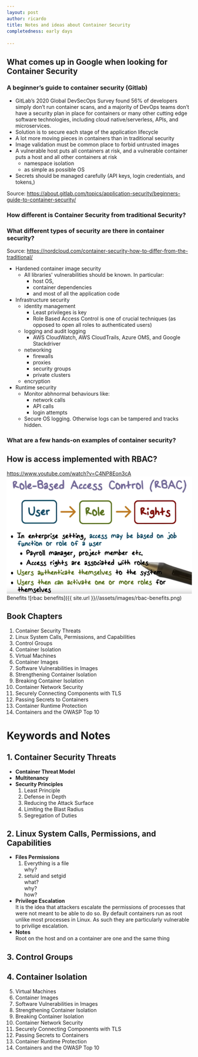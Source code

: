 ```yaml
---
layout: post
author: ricardo
title: Notes and ideas about Container Security
completedness: early days

---
```


## What comes up in Google when looking for Container Security
### A beginner’s guide to container security (Gitlab)
  - GitLab’s 2020 Global DevSecOps Survey found 56% of developers simply don’t run container scans, and a majority of DevOps teams don’t have a security plan in place for containers or many other cutting edge software technologies, including cloud native/serverless, APIs, and microservices.
  - Solution is to secure each stage of the application lifecycle
  - A lot more moving pieces in containers than in traditional security
  - Image validation must be common place to forbid untrusted images
  - A vulnerable host puts all containers at risk, and a vulnerable container puts a host and all other containers at risk
      - namespace isolation
      - as simple as possible OS
  - Secrets should be managed carefully (API keys, login credentials, and tokens,)


  Source: https://about.gitlab.com/topics/application-security/beginners-guide-to-container-security/

### How different is Container Security from traditional Security?

### What different types of security are there in container security?

  Source: https://nordcloud.com/container-security-how-to-differ-from-the-traditional/
  - Hardened container image security
    - All libraries' vulnerabilities should be known. In particular:
      - host OS,
      - container dependencies
      - and most of all the application code
  - Infrastructure security
    - identity management
      - Least privileges is key
      - Role Based Access Control is one of crucial techniques (as opposed to open all roles to authenticated users)
    - logging and audit logging
      - AWS CloudWatch, AWS CloudTrails, Azure OMS, and Google Stackdriver
    - networking
      - firewalls
      - proxies
      - security groups
      - private clusters
    - encryption
  - Runtime security
    - Monitor abhnormal behaviours like:
      - network calls
      - API calls
      - login attempts
    - Secure OS logging. Otherwise logs can be tampered and tracks hidden.

  ### What are a few hands-on examples of container security?

  ## How is access implemented with RBAC?
  https://www.youtube.com/watch?v=C4NP8Eon3cA
  ![rbac](../assets/images/rbac.png)
  Benefits
  ![rbac benefits]({{ site.url }}//assets/images/rbac-benefits.png)

## Book Chapters
1. Container Security Threats
2. Linux System Calls, Permissions, and Capabilities
3. Control Groups
4. Container Isolation
5. Virtual Machines
6. Container Images
7. Software Vulnerabilities in Images
8. Strengthening Container Isolation
9. Breaking Container Isolation
10. Container Network Security
11. Securely Connecting Components with TLS
12. Passing Secrets to Containers
13. Container Runtime Protection
14. Containers and the OWASP Top 10

# Keywords and Notes
## 1. Container Security Threats
   + **Container Threat Model**
   + **Multitenancy**
   + **Security Principles**
      1. Least Principle
      2. Defense in Depth
      3. Reducing the Attack Surface
      4. Limiting the Blast Radius
      5. Segregation of Duties
    
## 2. Linux System Calls, Permissions, and Capabilities
   - **Files Permissions**  
       1. Everything is a file  
       why?
       1. setuid and setgid  
        what?  
        why?  
        how?  
   - **Privilege Escalation**  
    It is the idea that attackers escalate the permissions of processes that were not meant to be able to do so. By default containers run as root unlike most processes in Linux. As such they are particularly vulnerable to privilige escalation.
   - **Notes**  
    Root on the host and on a container are one and the same thing
## 3. Control Groups
## 4. Container Isolation
5. Virtual Machines
6. Container Images
7. Software Vulnerabilities in Images
8. Strengthening Container Isolation
9. Breaking Container Isolation
10. Container Network Security
11. Securely Connecting Components with TLS
12. Passing Secrets to Containers
13. Container Runtime Protection
14. Containers and the OWASP Top 10


